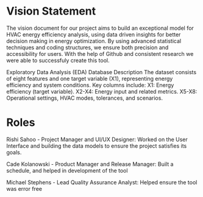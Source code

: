 # Vision Statement

The vision document for our project aims to build an exceptional model for HVAC energy efficiency analysis, using data driven insights for better decision making in energy optimization. By using advanced statistical techniques and coding structures, we ensure both precision and accessibility for users. With the help of Github and consistent research we were able to successfuly create this tool.

Exploratory Data Analysis (EDA) Database Description The dataset consists of eight features and one target variable (X1), representing energy efficiency and system conditions. Key columns include: X1: Energy efficiency (target variable). X2-X4: Energy input and related metrics. X5-X8: Operational settings, HVAC modes, tolerances, and scenarios. 

# Roles

  Rishi Sahoo - Project Manager and UI/UX Designer: Worked on the User Interface and building the data models to ensure the project satisfies its goals.
  
  Cade Kolanowski - Product Manager and Release Manager: Built a schedule, and helped in development of the tool
  
  Michael Stephens - Lead Quality Assurance Analyst: Helped ensure the tool was error free
